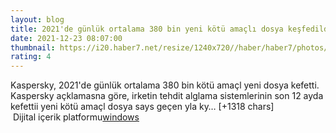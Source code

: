 ```yaml
--- 
layout: blog
title: 2021'de günlük ortalama 380 bin yeni kötü amaçlı dosya keşfedildi
date: 2021-12-23 08:07:00
thumbnail: https://i20.haber7.net/resize/1240x720//haber/haber7/photos/2021/51/2021de_gunluk_ortalama_380_bin_yeni_kotu_amacli_dosya_kesfedildi_1640246860_4627.jpg
rating: 4
---
```

Kaspersky, 2021'de günlük ortalama 380 bin kötü amaçl yeni dosya kefetti.
Kaspersky açklamasna göre, irketin tehdit alglama sistemlerinin son 12 ayda kefettii yeni kötü amaçl dosya says geçen yla ky… [+1318 chars]</br>&nbsp;Dijital içerik platformu<a href="https://www.techno-light.net/">windows</a>